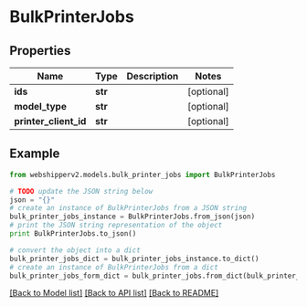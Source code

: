 # BulkPrinterJobs


## Properties
Name | Type | Description | Notes
------------ | ------------- | ------------- | -------------
**ids** | **str** |  | [optional] 
**model_type** | **str** |  | [optional] 
**printer_client_id** | **str** |  | [optional] 

## Example

```python
from webshipperv2.models.bulk_printer_jobs import BulkPrinterJobs

# TODO update the JSON string below
json = "{}"
# create an instance of BulkPrinterJobs from a JSON string
bulk_printer_jobs_instance = BulkPrinterJobs.from_json(json)
# print the JSON string representation of the object
print BulkPrinterJobs.to_json()

# convert the object into a dict
bulk_printer_jobs_dict = bulk_printer_jobs_instance.to_dict()
# create an instance of BulkPrinterJobs from a dict
bulk_printer_jobs_form_dict = bulk_printer_jobs.from_dict(bulk_printer_jobs_dict)
```
[[Back to Model list]](../README.md#documentation-for-models) [[Back to API list]](../README.md#documentation-for-api-endpoints) [[Back to README]](../README.md)


